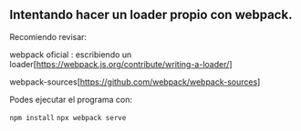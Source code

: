 ## Intentando hacer un loader propio con webpack.

Recomiendo revisar:

webpack oficial : escribiendo un loader[https://webpack.js.org/contribute/writing-a-loader/] 

webpack-sources[https://github.com/webpack/webpack-sources]

Podes ejecutar el programa con:

```npm install```
```npx webpack serve```
